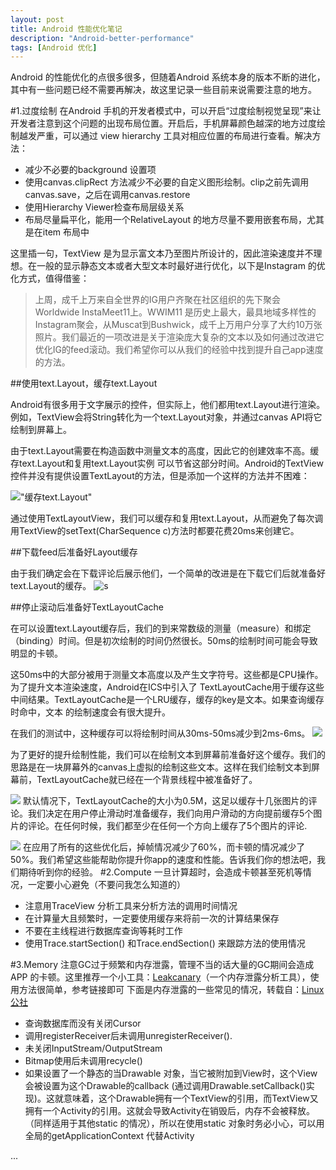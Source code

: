 ```yaml
---
layout: post
title: Android 性能优化笔记
description: "Android-better-performance"
tags: [Android 优化]
---
```


Android 的性能优化的点很多很多，但随着Android 系统本身的版本不断的进化，其中有一些问题已经不需要再解决，故这里记录一些目前来说需要注意的地方。

#1.过度绘制
在Android 手机的开发者模式中，可以开启“过度绘制视觉呈现”来让开发者注意到这个问题的出现布局位置。开启后，手机屏幕颜色越深的地方过度绘制越发严重，可以通过 view hierarchy 工具对相应位置的布局进行查看。解决方法：

* 减少不必要的background 设置项
* 使用canvas.clipRect 方法减少不必要的自定义图形绘制。clip之前先调用canvas.save，之后在调用canvas.restore
* 使用Hierarchy Viewer检查布局层级关系
* 布局尽量扁平化，能用一个RelativeLayout 的地方尽量不要用嵌套布局，尤其是在item 布局中

这里插一句，TextView 是为显示富文本乃至图片所设计的，因此渲染速度并不理想。在一般的显示静态文本或者大型文本时最好进行优化，以下是Instagram 的优化方式，值得借鉴：

>上周，成千上万来自全世界的IG用户齐聚在社区组织的先下聚会 Worldwide InstaMeet11上。WWIM11 是历史上最大，最具地域多样性的Instagram聚会，从Muscat到Bushwick，成千上万用户分享了大约10万张照片。我们最近的一项改进是关于渲染庞大复杂的文本以及如何通过改进它优化IG的feed滚动。我们希望你可以从我们的经验中找到提升自己app速度的方法。

##使用text.Layout，缓存text.Layout

Android有很多用于文字展示的控件，但实际上，他们都用text.Layout进行渲染。例如，TextView会将String转化为一个text.Layout对象，并通过canvas API将它绘制到屏幕上。

由于text.Layout需要在构造函数中测量文本的高度，因此它的创建效率不高。缓存text.Layout和复用text.Layout实例 可以节省这部分时间。Android的TextView控件并没有提供设置TextLayout的方法，但是添加一个这样的方法并不困难：

!["缓存text.Layout"](http://static.open-open.com/lib/uploadImg/20150424/20150424111625_487.png)

通过使用TextLayoutView，我们可以缓存和复用text.Layout，从而避免了每次调用TextView的setText(CharSequence c)方法时都要花费20ms来创建它。

##下载feed后准备好Layout缓存

由于我们确定会在下载评论后展示他们，一个简单的改进是在下载它们后就准备好text.Layout的缓存。
![s](http://static.open-open.com/lib/uploadImg/20150424/20150424111632_140.png)

##停止滚动后准备好TextLayoutCache

在可以设置text.Layout缓存后，我们的到来常数级的测量（measure）和绑定（binding）时间。但是初次绘制的时间仍然很长。50ms的绘制时间可能会导致明显的卡顿。

这50ms中的大部分被用于测量文本高度以及产生文字符号。这些都是CPU操作。为了提升文本渲染速度，Android在ICS中引入了 TextLayoutCache用于缓存这些中间结果。TextLayoutCache是一个LRU缓存，缓存的key是文本。如果查询缓存时命中，文本 的绘制速度会有很大提升。

在我们的测试中，这种缓存可以将绘制时间从30ms-50ms减少到2ms-6ms。
![](http://static.open-open.com/lib/uploadImg/20150424/20150424111633_237.png)

为了更好的提升绘制性能，我们可以在绘制文本到屏幕前准备好这个缓存。我们的思路是在一块屏幕外的canvas上虚拟的绘制这些文本。这样在我们绘制文本到屏幕前，TextLayoutCache就已经在一个背景线程中被准备好了。

![](http://static.open-open.com/lib/uploadImg/20150424/20150424111634_594.png)
默认情况下，TextLayoutCache的大小为0.5M，这足以缓存十几张图片的评论。我们决定在用户停止滑动时准备缓存，我们向用户滑动的方向提前缓存5个图片的评论。在任何时候，我们都至少在任何一个方向上缓存了5个图片的评论.

![](http://static.open-open.com/lib/uploadImg/20150424/20150424111635_50.png)
在应用了所有的这些优化后，掉帧情况减少了60%，而卡顿的情况减少了50%。我们希望这些能帮助你提升你app的速度和性能。告诉我们你的想法吧，我们期待听到你的经验。
#2.Compute
一旦计算超时，会造成卡顿甚至死机等情况，一定要小心避免（不要问我怎么知道的）

* 注意用TraceView 分析工具来分析方法的调用时间情况
* 在计算量大且频繁时，一定要使用缓存来将前一次的计算结果保存
* 不要在主线程进行数据库查询等耗时工作
* 使用Trace.startSection() 和Trace.endSection() 来跟踪方法的使用情况


#3.Memory
注意GC过于频繁和内存泄露，管理不当的话大量的GC期间会造成APP 的卡顿。这里推荐一个小工具：[Leakcanary]("https://github.com/square/leakcanary")（一个内存泄露分析工具），使用方法很简单，参考链接即可
下面是内存泄露的一些常见的情况，转载自：[Linux公社]("http://www.linuxidc.com/Linux/2011-10/44785.htm")

* 查询数据库而没有关闭Cursor
* 调用registerReceiver后未调用unregisterReceiver().
* 未关闭InputStream/OutputStream
* Bitmap使用后未调用recycle()
* 如果设置了一个静态的当Drawable 对象，当它被附加到View时，这个View会被设置为这个Drawable的callback (通过调用Drawable.setCallback()实现)。这就意味着，这个Drawable拥有一个TextView的引用，而TextView又拥有一个Activity的引用。这就会导致Activity在销毁后，内存不会被释放。（同样适用于其他static 的情况），所以在使用static 对象时务必小心，可以用全局的getApplicationContext 代替Activity
	
	
...
